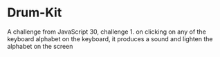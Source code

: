 # Drum-Kit
A challenge from JavaScript 30, challenge 1. on clicking on any of the keyboard alphabet on the keyboard, it produces a sound and lighten the alphabet on the screen
